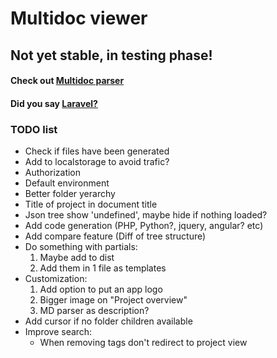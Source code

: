 # Multidoc viewer

## Not yet stable, in testing phase!

#### Check out [Multidoc parser](https://github.com/negreanucalin/multidoc-parser)
#### Did you say [Laravel?](https://github.com/negreanucalin/multidoc-laravel)

### TODO list

* Check if files have been generated
* Add to localstorage to avoid trafic?
* Authorization
* Default environment
* Better folder yerarchy
* Title of project in document title
* Json tree show 'undefined', maybe hide if nothing loaded?
* Add code generation (PHP, Python?, jquery, angular? etc)
* Add compare feature (Diff of tree structure)
* Do something with partials: 
	1. Maybe add to dist
	2. Add them in 1 file as templates
* Customization:
	1. Add option to put an app logo
	2. Bigger image on "Project overview"
	3. MD parser as description?
* Add cursor if no folder children available
* Improve search:
	* When removing tags don't redirect to project view
